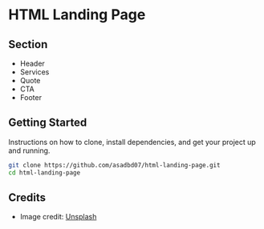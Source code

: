 # HTML Landing Page

## Section

- Header
- Services
- Quote
- CTA
- Footer

## Getting Started

Instructions on how to clone, install dependencies, and get your project up and running.

```bash
git clone https://github.com/asadbd07/html-landing-page.git
cd html-landing-page
```

## Credits

- Image credit: [Unsplash](https://unsplash.com/)
